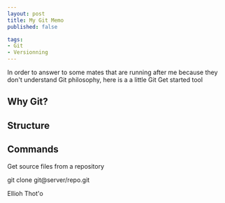 ```yaml
--- 
layout: post
title: My Git Memo 
published: false	

tags: 
- Git 
- Versionning
---
```


In order to answer to some mates that are running after me because they don't understand Git philosophy, here is a a little Git Get started tool

Why Git?
--------------------------------



Structure
--------------

Commands
-------

Get source files from a repository

git clone git@server/repo.git

Ellioh Thot'o
